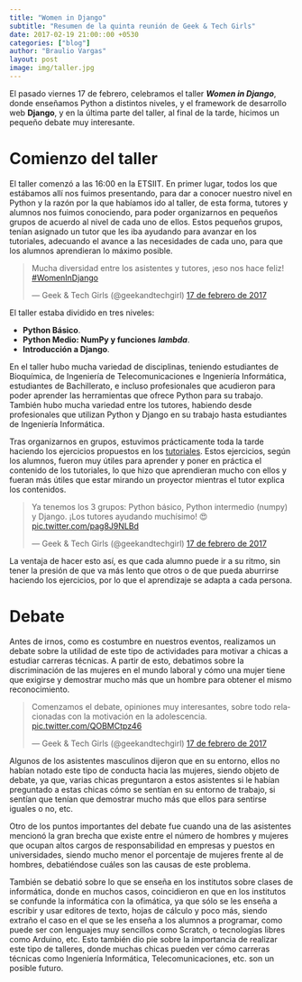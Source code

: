 ```yaml
---
title: "Women in Django"
subtitle: "Resumen de la quinta reunión de Geek & Tech Girls"
date: 2017-02-19 21:00::00 +0530
categories: ["blog"]
author: "Braulio Vargas"
layout: post
image: img/taller.jpg
---
```


El pasado viernes 17 de febrero, celebramos el taller ___Women in Django___, donde enseñamos Python a distintos niveles, y el framework de desarrollo web __Django__, y en la última parte del taller, al final de la tarde, hicimos un pequeño debate muy interesante.

# Comienzo del taller

El taller comenzó a las 16:00 en la ETSIIT. En primer lugar, todos los que estábamos allí nos fuimos presentando, para dar a conocer nuestro nivel en Python y la razón por la que habíamos ido al taller, de esta forma, tutores y alumnos nos fuimos conociendo, para poder organizarnos en pequeños grupos de acuerdo al nivel de cada uno de ellos. Estos pequeños grupos, tenían asignado un tutor que les iba ayudando para avanzar en los tutoriales, adecuando el avance a las necesidades de cada uno, para que los alumnos aprendieran lo máximo posible.

<blockquote class="twitter-tweet" data-lang="es"><p lang="es" dir="ltr">Mucha diversidad entre los asistentes y tutores, ¡eso nos hace feliz! <a href="https://twitter.com/hashtag/WomenInDjango?src=hash">#WomenInDjango</a></p>&mdash; Geek &amp; Tech Girls (@geekandtechgirl) <a href="https://twitter.com/geekandtechgirl/status/832610117883457537">17 de febrero de 2017</a></blockquote>
<script async src="//platform.twitter.com/widgets.js" charset="utf-8"></script>

El taller estaba dividido en tres niveles:
* __Python Básico__.
* __Python Medio: NumPy y funciones__ ___lambda___.
* __Introducción a Django__.

En el taller hubo mucha variedad de disciplinas, teniendo estudiantes de Bioquímica, de Ingeniería de Telecomunicaciones e Ingeniería Informática, estudiantes de Bachillerato, e incluso profesionales que acudieron para poder aprender las herramientas que ofrece Python para su trabajo. También hubo mucha variedad entre los tutores, habiendo desde profesionales que utilizan Python y Django en su trabajo hasta estudiantes de Ingeniería Informática. 

Tras organizarnos en grupos, estuvimos prácticamente toda la tarde haciendo los ejercicios propuestos en los [tutoriales](https://github.com/geekandtechgirls/Women-In-Django). Estos ejercicios, según los alumnos, fueron muy útiles para aprender y poner en práctica el contenido de los tutoriales, lo que hizo que aprendieran mucho con ellos y fueran más útiles que estar mirando un proyector mientras el tutor explica los contenidos. 

<blockquote class="twitter-tweet" data-lang="es"><p lang="es" dir="ltr">Ya tenemos los 3 grupos: Python básico, Python intermedio (numpy) y Django. ¡Los tutores ayudando muchísimo! 😍 <a href="https://t.co/pag8J9NLBd">pic.twitter.com/pag8J9NLBd</a></p>&mdash; Geek &amp; Tech Girls (@geekandtechgirl) <a href="https://twitter.com/geekandtechgirl/status/832619506551881728">17 de febrero de 2017</a></blockquote>
<script async src="//platform.twitter.com/widgets.js" charset="utf-8"></script>

La ventaja de hacer esto así, es que cada alumno puede ir a su ritmo, sin tener la presión de que va más lento que otros o de que pueda aburrirse haciendo los ejercicios, por lo que el aprendizaje se adapta a cada persona.

# Debate

Antes de irnos, como es costumbre en nuestros eventos, realizamos un debate sobre la utilidad de este tipo de actividades para motivar a chicas a estudiar carreras técnicas. A partir de esto, debatimos sobre la discriminación de las mujeres en el mundo laboral y cómo una mujer tiene que exigirse y demostrar mucho más que un hombre para obtener el mismo reconocimiento.

<blockquote class="twitter-tweet" data-lang="es"><p lang="es" dir="ltr">Comenzamos el debate, opiniones muy interesantes, sobre todo relacionadas con la motivación en la adolescencia. <a href="https://t.co/QOBMCtpz46">pic.twitter.com/QOBMCtpz46</a></p>&mdash; Geek &amp; Tech Girls (@geekandtechgirl) <a href="https://twitter.com/geekandtechgirl/status/832660723876536321">17 de febrero de 2017</a></blockquote>
<script async src="//platform.twitter.com/widgets.js" charset="utf-8"></script>

Algunos de los asistentes masculinos dijeron que en su entorno, ellos no habían notado este tipo de conducta hacia las mujeres, siendo objeto de debate, ya que, varias chicas preguntaron a estos asistentes si le habían preguntado a estas chicas cómo se sentían en su entorno de trabajo, si sentían que tenían que demostrar mucho más que ellos para sentirse iguales o no, etc.

Otro de los puntos importantes del debate fue cuando una de las asistentes mencionó la gran brecha que existe entre el número de hombres y mujeres que ocupan altos cargos de responsabilidad en empresas y puestos en universidades, siendo mucho menor el porcentaje de mujeres frente al de hombres, debatiéndose cuáles son las causas de este problema.

También se debatió sobre lo que se enseña en los institutos sobre clases de informática, donde en muchos casos, coincidieron en que en los institutos se confunde la informática con la ofimática, ya que sólo se les enseña a escribir y usar editores de texto, hojas de cálculo y poco más, siendo extraño el caso en el que se les enseña a los alumnos a programar, como puede ser con lenguajes muy sencillos como Scratch, o tecnologías libres como Arduino, etc. Esto también dio pie sobre la importancia de realizar este tipo de talleres, donde muchas chicas pueden ver cómo carreras técnicas como Ingeniería Informática, Telecomunicaciones, etc. son un posible futuro.
